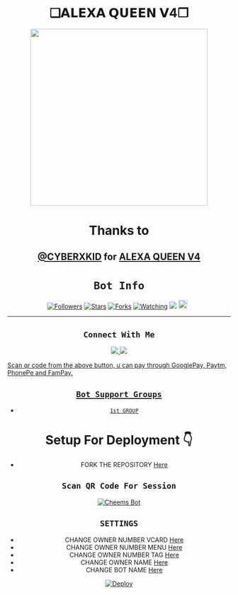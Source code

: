 

<h1 align="center">❏𝗔𝗟𝗘𝗫𝗔 𝗤𝗨𝗘𝗘𝗡 𝗩4❐<br></h1>
<p align="center">

<div align="center">
  <img border-radius: 15px src="https://te.legra.ph/file/aaeedc5cc365be576c9d3.jpg/Alexaqueen.png" width="400" height="400"/>
  <p align="center">


# Thanks to

 [@CYBERXKID](https://github.com/CYBERXKID) for [ALEXA QUEEN V4](https://github.com/CYBERXKID/ALEXA-QUEEN-V4)
------

# ```Bot Info```
<p align="center">
<a href="https://github.com/CYBERXKID/followers"><img title="Followers" src="https://img.shields.io/github/followers/CYBERXKID?color=red&style=flat-square"></a>
<a href="https://github.com/CYBERXKID/ALEXA-QUEEN-V4/stargazers/"><img title="Stars" src="https://img.shields.io/github/stars/CYBERXKID/ ALEXA-QUEEN-V4?color=blue&style=flat-square"></a>
<a href="https://github.com/CYBERXKID/ALEXA-QUEEN-V4/network/members"><img title="Forks" src="https://img.shields.io/github/forks/CYBERXKID-ALEXA-QUEEN-V4?color=red&style=flat-square"></a>
<a href="https://github.com/CYBERXKID/ALEXA-QUEEN-V4/watchers"><img title="Watching" src="https://img.shields.io/github/watchers/CYBERXKID/ALEXA-QUEEN-V4?label=Watchers&color=blue&style=flat-square"></a>
<a href="https://hits.seeyoufarm.com"><img src="https://hits.seeyoufarm.com/api/count/incr/badge.svg?url=https%3A%2F%2Fgithub.com%2CYBERXKID/ALEXA-QUEEN-V4&count_bg=%2379C83D&title_bg=%23555555&icon=probot.svg&icon_color=%2300FF6D&title=hits&edge_flat=false"/></a>
<a href="https://github.com/CYBERXKID/ALEXA-QUEEN-V4/graphs/commit-activity"><img height="20" src="https://img.shields.io/badge/Maintained%3F-yes-green.svg"></a>&nbsp;&nbsp;
</p>
<p align='center'>
    </p>

-------

## ```Connect With Me```
<p align="center">
<a href="https://wa.me/27686881509"><img src="https://img.shields.io/badge/Contact CYBERXKID-25D366?style=for-the-badge&logo=whatsapp&logoColor=white" />
<a href="https://chat.whatsapp.com/KTcdEQw3SDk3s5A7dvJlDS"><img src="https://img.shields.io/badge/Join Official GC-25D366?style=for-the-badge&logo=whatsapp&logoColor=white" />
</p>

<p align="left">
Scan qr code from the above button, u can pay through GooglePay, Paytm, PhonePe and FamPay.
</p>

## ```Bot Support Groups```

- [`1st GROUP`](https://chat.whatsapp.com/KTcdEQw3SDk3s5A7dvJlDS)

# Setup For Deployment 👇

- FORK THE REPOSITORY [Here](https://github.com/CYBERXKID/ALEXA-QUEEN-V4/fork)

## `Scan QR Code For Session`
[![Cheems Bot](https://repl.it/badge/github/quiec/whatsasena)](https://replit.com/@DGXeon/Cheems-Bot-Multi-Device-Qr-Code-Generator?output%20only=1&lite=1#index.js)

## `SETTINGS`

- CHANGE OWNER NUMBER VCARD [Here](https://github.com/CYBERXKID/ALEXA-QUEEN-V4/blob/master/config.js#L44)
- CHANGE OWNER NUMBER MENU [Here](https://github.com/CYBERXKID/ALEXA-QUEEN-V4/blob/master/config.js#L59)
- CHANGE OWNER NUMBER TAG [Here](https://github.com/CYBERXKID/ALEXA-QUEEN-V4/blob/master/config.js#L58)
- CHANGE OWNER NAME [Here](https://github.com/CYBERXKID/ALEXA-QUEEN-V4/blob/master/config.js#L45)
- CHANGE BOT NAME [Here](https://github.com/CYBERXKID/ALEXA-QUEEN-V4/blob/master/config.js#L51)

[![Deploy](https://www.herokucdn.com/deploy/button.svg)](https://heroku.com/deploy?template=https://github.com/CYBERXKID/ALEXA-QUEEN-V4/)

